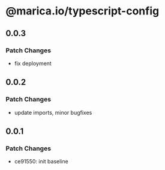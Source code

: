 # @marica.io/typescript-config

## 0.0.3

### Patch Changes

- fix deployment

## 0.0.2

### Patch Changes

- update imports, minor bugfixes

## 0.0.1

### Patch Changes

- ce91550: init baseline
